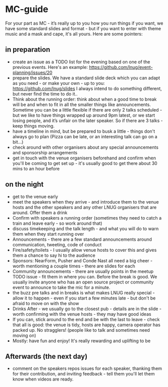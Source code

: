 # MC-guide

For your part as MC - it’s really up to you how you run things if you want, we have some standard slides and format - but if you want to enter with theme music and a mask and cape, it's all yours.  Here are some pointers: 

## in preparation
- create an issue as a TODO list for the evening based on one of the previous events. Here's an example: https://github.com/lnug/event-planning/issues/20
- prepare the slides. We have a standard slide deck which you can adapt as you need - or make your own - up to you: https://github.com/lnug/slides I always intend to do something different, but never find the time to do it..
- Think about the running order: think about when a good time to break will be and when to fit in all the smaller things like announcements. Sometime you can be a little flexible if there are only 2 talks scheduled - but we like to have things wrapped up around 9pm latest, or we start losing people, and it’s unfair on the later speaker. So if there are 3 talks - keep things moving. 
- have a timeline in mind, but be prepared to busk a little - things don't always go to plan (Pizza can be late, or an interesting talk can go on a bit...)
- check around with other organisers about any special announcements and sponsorship arrangements
- get in touch with the venue organisers beforehand and confirm when you'll be coming to get set up - it's usually good to get there about 30 mins to an hour before


## on the night
- get to the venue early
- meet the speakers when they arrive - and introduce them to the venue hosts and the other speakers and any other LNUG organisers that are around. Offer them a drink 
- Confirm with speakers a running order (sometimes they need to catch a train and leave early  - so work around that) 
- discuss timekeeping and the talk length - and what you will do to warn them when they start running over
- Announcements - there are a few standard announcements around communication, tweeting, code of conduct
- Fire/safety/toilets - I usually allow venue hosts to cover this and gives them a chance to say hi to the audience
- Sponsors: NearForm, Pusher and Conde Nast all need a big cheer - worth mentioning a couple times - there are slides for each
- Community announcements - there are usually points in the meetup TODO issue - fit them in where you can. Before the break is good. We usually invite anyone who has an open source project or community event to announce to take the mic for a minute.
- the buzz pre talks and in breaks is what makes LNUG really special - allow it to happen - even if you start a few minutes late - but don't be afraid to move on with the show
- Drinks After - we usually go to the closest pub - details are in the slide - worth confirming with  the venue hosts  - they may have good ideas
- If you can, stick around to the end and be with the last to leave - check that all is good: the venue is tidy, hosts are happy, camera operator has packed up. No stragglers! (people like to talk and sometimes need moving on) 
- Mostly: have fun and enjoy! It's really rewarding and uplifting to be 

## Afterwards (the next day)
- comment on the speakers repos issues for each speaker, thanking them for their contribution, and inviting feedback - tell them you'll let them know when videos are ready.

